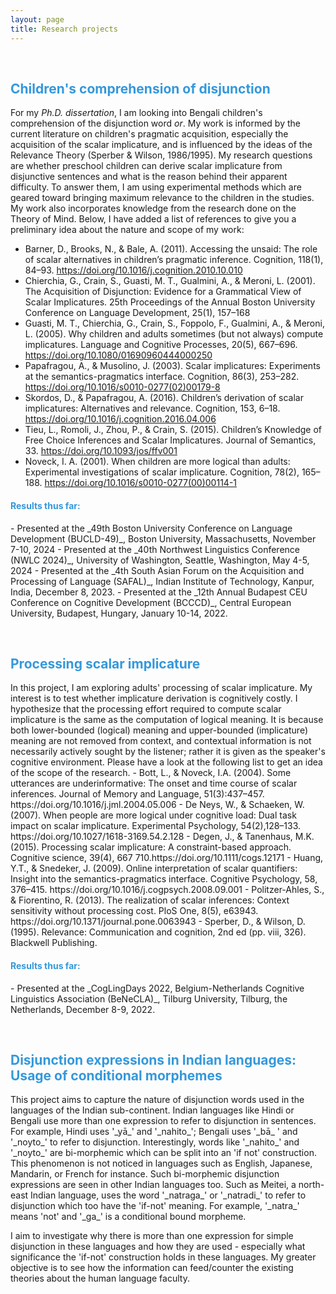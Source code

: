 ```yaml
---
layout: page
title: Research projects
---
```


 &nbsp;  
 
<h2> <span style="color: #3498DB ;">Children's comprehension of disjunction </span> </h2> 

For my _Ph.D._ _dissertation_, I am looking into Bengali children's comprehension of the disjunction word _or_. My work is informed by the current literature on children's pragmatic acquisition, especially the acquisition of the scalar implicature, and is influenced by the ideas of the Relevance Theory (Sperber & Wilson, 1986/1995). My research questions are whether preschool children can derive scalar implicature from disjunctive sentences and what is the reason behind their apparent difficulty. To answer them, I am using experimental methods which are geared toward bringing maximum relevance to the children in the studies. My work also incorporates knowledge from the research done on the Theory of Mind.  Below, I have added a list of references to give you a preliminary idea about the nature and scope of my work: 
- Barner, D., Brooks, N., & Bale, A. (2011). Accessing the unsaid: The role of scalar alternatives in children’s pragmatic inference. Cognition, 118(1), 84–93. https://doi.org/10.1016/j.cognition.2010.10.010
- Chierchia, G., Crain, S., Guasti, M. T., Gualmini, A., & Meroni, L. (2001). The Acquisition of Disjunction: Evidence for a Grammatical View of Scalar Implicatures. 25th Proceedings of the Annual Boston University Conference on Language Development, 25(1), 157–168
- Guasti, M. T., Chierchia, G., Crain, S., Foppolo, F., Gualmini, A., & Meroni, L. (2005). Why children and adults sometimes (but not always) compute implicatures. Language and Cognitive Processes, 20(5), 667–696. https://doi.org/10.1080/01690960444000250
- Papafragou, A., & Musolino, J. (2003). Scalar implicatures: Experiments at the semantics-pragmatics interface. Cognition, 86(3), 253–282. https://doi.org/10.1016/s0010-0277(02)00179-8
- Skordos, D., & Papafragou, A. (2016). Children’s derivation of scalar implicatures: Alternatives and relevance. Cognition, 153, 6–18. https://doi.org/10.1016/j.cognition.2016.04.006
- Tieu, L., Romoli, J., Zhou, P., & Crain, S. (2015). Children’s Knowledge of Free Choice Inferences and Scalar Implicatures. Journal of Semantics, 33. https://doi.org/10.1093/jos/ffv001
- Noveck, I. A. (2001). When children are more logical than adults: Experimental investigations of scalar implicature. Cognition, 78(2), 165–188. https://doi.org/10.1016/s0010-0277(00)00114-1

<h4> <span style="color: #3498DB ;">Results thus far: </span> </h4> 
- Presented at the _49th Boston University Conference on Language Development (BUCLD-49)_, Boston University, Massachusetts, November 7-10, 2024
- Presented at the _40th Northwest Linguistics Conference (NWLC 2024)_, University of Washington, Seattle, Washington, May 4-5, 2024
- Presented at the _4th South Asian Forum on the Acquisition and Processing of Language (SAFAL)_, Indian Institute of Technology, Kanpur, India, December 8, 2023.
- Presented at the _12th Annual Budapest CEU Conference on Cognitive Development (BCCCD)_, Central European University, Budapest, Hungary,  January 10-14, 2022.


 &nbsp;    

 
<h2> <span style="color: #3498DB ;">Processing scalar implicature </span> </h2> 
In this project, I am exploring adults' processing of scalar implicature. My interest is to test whether implicature derivation is cognitively costly. I hypothesize that the processing effort required to compute scalar implicature is the same as the computation of logical meaning. It is because both lower-bounded (logical) meaning and upper-bounded (implicature) meaning are not removed from context, and contextual information is not necessarily actively sought by the listener; rather it is given as the speaker's cognitive environment. Please have a look at the following list to get an idea of the scope of the research. 
- Bott, L., & Noveck, I.A. (2004). Some utterances are underinformative: The onset and time course of scalar inferences. Journal of Memory and Language, 51(3):437–457. https://doi.org/10.1016/j.jml.2004.05.006
- De Neys, W., & Schaeken, W. (2007). When people are more logical under cognitive load: Dual task impact on scalar implicature. Experimental Psychology, 54(2),128–133. https://doi.org/10.1027/1618-3169.54.2.128
- Degen, J., & Tanenhaus, M.K. (2015). Processing scalar implicature: A constraint-based approach. Cognitive science, 39(4), 667 710.https://doi.org/10.1111/cogs.12171
- Huang, Y.T., & Snedeker, J. (2009). Online interpretation of scalar quantifiers: Insight into the semantics-pragmatics interface. Cognitive Psychology, 58, 376–415. https://doi.org/10.1016/j.cogpsych.2008.09.001
- Politzer-Ahles, S., & Fiorentino, R. (2013). The realization of scalar inferences: Context sensitivity without processing cost. PloS One, 8(5), e63943. https://doi.org/10.1371/journal.pone.0063943
- Sperber, D., & Wilson, D. (1995). Relevance: Communication and cognition, 2nd ed (pp. viii, 326). Blackwell Publishing. 

<h4> <span style="color: #3498DB ;">Results thus far: </span> </h4> 
- Presented at the _CogLingDays 2022, Belgium-Netherlands Cognitive Linguistics Association (BeNeCLA)_, Tilburg University, Tilburg, the Netherlands, December 8-9, 2022.


 &nbsp;    


<h2> <span style="color: #3498DB ;">Disjunction expressions in Indian languages: Usage of conditional morphemes </span> </h2>
This project aims to capture the nature of disjunction words used in the languages of the Indian sub-continent. Indian languages like Hindi or Bengali use more than one expression to refer to disjunction in sentences. For example, Hindi uses '_yā_' and '_nahito_'; Bengali uses '_bā_ ' and '_noyto_' to refer to disjunction. Interestingly, words like '_nahito_' and '_noyto_' are bi-morphemic which can be split into an 'if not' construction. This phenomenon is not noticed in languages such as English, Japanese, Mandarin, or French for instance. Such bi-morphemic disjunction expressions are seen in other Indian languages too. Such as Meitei, a north-east Indian language, uses the word '_natraga_' or '_natradi_' to refer to disjunction which too have the 'if-not' meaning. For example, '_natra_' means 'not' and '_ga_' is a conditional bound morpheme. 

I aim to investigate why there is more than one expression for simple disjunction in these languages and how they are used - especially what significance the 'if-not' construction holds in these languages. My greater objective is to see how the information can feed/counter the existing theories about the human language faculty. 

&nbsp;    


&nbsp;    

&nbsp;    

&nbsp;    





